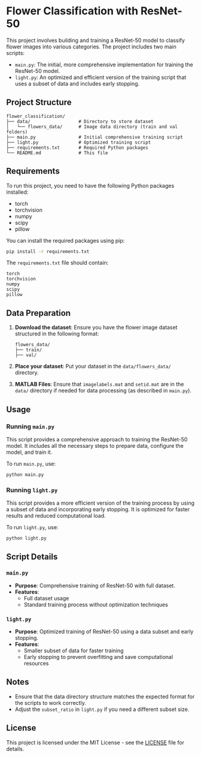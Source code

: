 # Flower Classification with ResNet-50

This project involves building and training a ResNet-50 model to classify flower images into various categories. The project includes two main scripts:

- `main.py`: The initial, more comprehensive implementation for training the ResNet-50 model.
- `light.py`: An optimized and efficient version of the training script that uses a subset of data and includes early stopping.

## Project Structure

```
flower_classification/
├── data/                  # Directory to store dataset
│   └── flowers_data/      # Image data directory (train and val folders)
├── main.py                # Initial comprehensive training script
├── light.py               # Optimized training script
├── requirements.txt       # Required Python packages
└── README.md              # This file
```

## Requirements

To run this project, you need to have the following Python packages installed:

- torch
- torchvision
- numpy
- scipy
- pillow

You can install the required packages using pip:

```bash
pip install -r requirements.txt
```

The `requirements.txt` file should contain:

```
torch
torchvision
numpy
scipy
pillow
```

## Data Preparation

1. **Download the dataset**: Ensure you have the flower image dataset structured in the following format:

    ```
    flowers_data/
    ├── train/
    ├── val/
    ```

2. **Place your dataset**: Put your dataset in the `data/flowers_data/` directory.

3. **MATLAB Files**: Ensure that `imagelabels.mat` and `setid.mat` are in the `data/` directory if needed for data processing (as described in `main.py`).

## Usage

### Running `main.py`

This script provides a comprehensive approach to training the ResNet-50 model. It includes all the necessary steps to prepare data, configure the model, and train it. 

To run `main.py`, use:

```bash
python main.py
```

### Running `light.py`

This script provides a more efficient version of the training process by using a subset of data and incorporating early stopping. It is optimized for faster results and reduced computational load.

To run `light.py`, use:

```bash
python light.py
```

## Script Details

### `main.py`

- **Purpose**: Comprehensive training of ResNet-50 with full dataset.
- **Features**:
  - Full dataset usage
  - Standard training process without optimization techniques

### `light.py`

- **Purpose**: Optimized training of ResNet-50 using a data subset and early stopping.
- **Features**:
  - Smaller subset of data for faster training
  - Early stopping to prevent overfitting and save computational resources

## Notes

- Ensure that the data directory structure matches the expected format for the scripts to work correctly.
- Adjust the `subset_ratio` in `light.py` if you need a different subset size.

## License

This project is licensed under the MIT License - see the [LICENSE](LICENSE) file for details.

